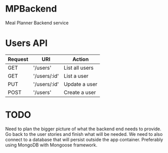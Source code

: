 # MPBackend
Meal Planner Backend service

# Users API

Request  | URI          | Action
-------- | ------------ | ---------------
GET      | '/users'     | List all users
GET      | '/users/:id' | List a user
PUT      | '/users/:id' | Update a user
POST     | '/users'     | Create a user

# TODO
Need to plan the bigger picture of what the backend end needs to provide.
Go back to the user stories and finish what will be needed. We need to also
connect to a database that will persist outside the app container. Preferably
using MongoDB with Mongoose framework.
